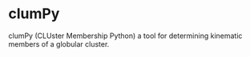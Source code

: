 # clumPy
clumPy (CLUster Membership Python) a tool for determining kinematic members of a globular cluster.
